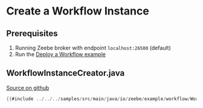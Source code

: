 # Create a Workflow Instance

## Prerequisites

1. Running Zeebe broker with endpoint `localhost:26500` (default)
1. Run the [Deploy a Workflow example](/java-client-examples/workflow-deploy.html)

## WorkflowInstanceCreator.java

[Source on github](https://github.com/zeebe-io/zeebe/tree/{{commit}}/samples/src/main/java/io/zeebe/example/workflow/WorkflowInstanceCreator.java)

```java
{{#include ../../../samples/src/main/java/io/zeebe/example/workflow/WorkflowInstanceCreator.java}}
```

